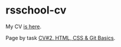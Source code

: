 # rsschool-cv
My CV [is here](https://victorkachin.github.io/rsschool-cv/cv).

Page by task [CV#2. HTML, CSS & Git Basics](https://victorkachin.github.io/rsschool-cv/).